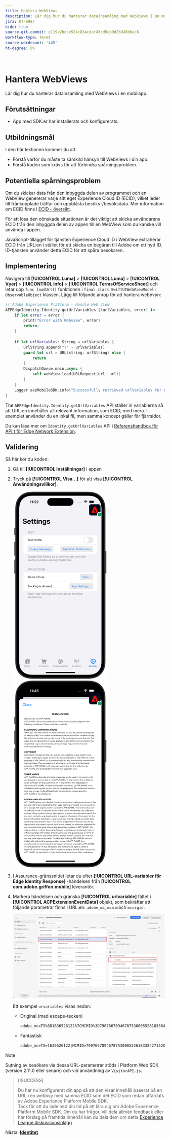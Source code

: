 ```yaml
---
title: Hantera WebViews
description: Lär dig hur du hanterar datainsamling med WebViews i en mobilapp.
jira: KT-6987
hide: true
source-git-commit: e119e2bdce524c834cdaf43ed9eb9d26948b0ac6
workflow-type: tm+mt
source-wordcount: '445'
ht-degree: 0%

---
```



# Hantera WebViews

Lär dig hur du hanterar datainsamling med WebViews i en mobilapp.

## Förutsättningar

* App med SDK:er har installerats och konfigurerats.

## Utbildningsmål

I den här lektionen kommer du att:

* Förstå varför du måste ta särskild hänsyn till WebViews i din app.
* Förstå koden som krävs för att förhindra spårningsproblem.

## Potentiella spårningsproblem

Om du skickar data från den inbyggda delen av programmet och en WebView genererar varje sitt eget Experience Cloud ID (ECID), vilket leder till frånkopplade träffar och uppblåsta besöks-/besöksdata. Mer information om ECID finns i [ECID - översikt](https://experienceleague.adobe.com/docs/experience-platform/identity/ecid.html?lang=en).

För att lösa den oönskade situationen är det viktigt att skicka användarens ECID från den inbyggda delen av appen till en WebView som du kanske vill använda i appen.

JavaScript-tillägget för tjänsten Experience Cloud ID i WebView extraherar ECID från URL:en i stället för att skicka en begäran till Adobe om ett nytt ID. ID-tjänsten använder detta ECID för att spåra besökaren.

## Implementering

Navigera till **[!UICONTROL Luma]** > **[!UICONTROL Luma]** > **[!UICONTROL Vyer]** > **[!UICONTROL Info]** > **[!UICONTROL TermsOfServiceSheet]** och letar upp `func loadUrl()` funktionen i `final class SwiftUIWebViewModel: ObservableObject` klassen. Lägg till följande anrop för att hantera webbvyn:

```swift
// Adobe Experience Platform - Handle Web View
AEPEdgeIdentity.Identity.getUrlVariables {(urlVariables, error) in
    if let error = error {
        print("Error with Webview", error)
        return;
    }
    
    if let urlVariables: String = urlVariables {
        urlString.append("?" + urlVariables)
        guard let url = URL(string: urlString) else {
            return
        }
        DispatchQueue.main.async {
            self.webView.load(URLRequest(url: url))
        }
    }
    Logger.aepMobileSDK.info("Successfully retrieved urlVariables for WebView, final URL: \(urlString)")
}
```

The `AEPEdgeIdentity.Identity.getUrlVariables` API ställer in variablerna så att URL:en innehåller all relevant information, som ECID, med mera. I exemplet använder du en lokal fil, men samma koncept gäller för fjärrsidor.

Du kan läsa mer om `Identity.getUrlVariables` API i [Referenshandbok för API:t för Edge Network Extension](https://developer.adobe.com/client-sdks/documentation/identity-for-edge-network/api-reference/#geturlvariables).

## Validering

Så här kör du koden:

1. Gå till **[!UICONTROL Inställningar]** i appen
1. Tryck på **[!UICONTROL Visa...]** för att visa **[!UICONTROL Användningsvillkor]**.

   <img src="./assets/tou1.png" width="300" /> <img src="./assets/tou2.png" width="300" />

1. I Assurance-gränssnittet letar du efter **[!UICONTROL URL-variabler för Edge Identity Response]** -händelsen från **[!UICONTROL com.adobe.griffon.mobile]** leverantör.
1. Markera händelsen och granska **[!UICONTROL urlvariable]** fältet i **[!UICONTROL ACPExtensionEventData]** objekt, som bekräftar att följande parametrar finns i URL:en: `adobe_mc`, `mcmid`och `mcorgid`.

   ![webbvyvalidering](assets/webview-validation.png)

   Ett exempel `urvariables` visas nedan:

   * Original (med escape-tecken)

     ```html
     adobe_mc=TS%3D1636526122%7CMCMID%3D79076670946787530005526183384271520749%7CMCORGID%3D7ABB3E6A5A7491460A495D61%40AdobeOrg
     ```

   * Fantastisk

     ```html
     adobe_mc=TS=1636526122|MCMID=79076670946787530005526183384271520749|MCORGID=7ABB3E6A5A7491460A495D61@AdobeOrg
     ```

>[!NOTE]
>
>Sutning av besökare via dessa URL-parametrar stöds i Platform Web SDK (version 2.11.0 eller senare) och vid användning av `VisitorAPI.js`.


>[!SUCCESS]
>
>Du har nu konfigurerat din app så att den visar innehåll baserat på en URL i en webbvy med samma ECID som det ECID som redan utfärdats av Adobe Experience Platform Mobile SDK.<br/>Tack för att du lade ned din tid på att lära dig om Adobe Experience Platform Mobile SDK. Om du har frågor, vill dela allmän feedback eller har förslag på framtida innehåll kan du dela dem om detta [Experience League diskussionsinlägg](https://experienceleaguecommunities.adobe.com/t5/adobe-experience-platform-launch/tutorial-discussion-implement-adobe-experience-cloud-in-mobile/td-p/443796)

Nästa: **[Identitet](identity.md)**
